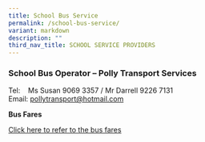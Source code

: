 ```yaml
---
title: School Bus Service
permalink: /school-bus-service/
variant: markdown
description: ""
third_nav_title: SCHOOL SERVICE PROVIDERS
---
```

### **School Bus Operator – Polly Transport Services**

Tel:&nbsp; &nbsp; Ms Susan 9069 3357 / Mr Darrell 9226 7131  
Email: [pollytransport@hotmail.com](mailto:pollytransport@hotmail.com)

**Bus Fares** 

[Click here to refer to the bus fares](/files/School%20Bus%20Operator/details%20of%20bus%20operators%20and%20bus%20fares.pdf)

